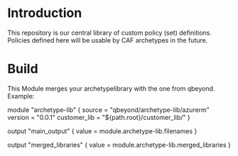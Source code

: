 # Introduction 
This repository is our central library of custom policy (set) definitions. Policies defined here will be usable by CAF archetypes in the future.

# Build
This Module merges your archetypelibrary with the one from qbeyond.
Example:

module "archetype-lib" {
  source       = "qbeyond/archetype-lib/azurerm"
  version      = "0.0.1"
  customer_lib = "${path.root}/customer_lib/"
}

output "main_output" {
  value = module.archetype-lib.filenames
}

output "merged_libraries" {
  value = module.archetype-lib.merged_libraries
}
